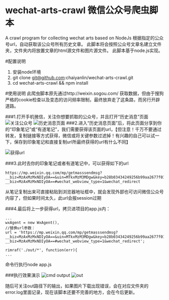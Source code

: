 # wechat-arts-crawl 微信公众号爬虫脚本
A crawl program for collecting wechat arts based on NodeJs
根据指定的公众号url，自动获取该公众号所有历史文章。
此脚本将会按照公众号文章名建立文件夹，文件夹内将放置文章的html源文件和图片源文件。
此脚本基于node.js实现。

#配置说明
1. 安装node环境
2. git clone git@github.com:chaiyanlin/wechat-arts-crawl.git
3. cd wechat-arts-crawl && npm install

#使用说明
此爬虫脚本原先通过http://weixin.sogou.com/ 获取数据，但由于搜狗严格的cookie检查以及变态的访问频率限制，最终放弃走了这条路，而另行开辟道路。

###1.打开手机微信，关注你想要抓取的公众号，并且打开“历史消息”页面
![关注公众号][1]
![历史消息页面][2]
###2.进入“历史消息页面”后，将此页面分享到你的“印象笔记”或“有道笔记”，我们需要获得该页面的url，【但注意！千万不要通过转发，复制链接等方式获得，微信或将关键参数过滤掉！有兴趣的自己可以试一下，保存到印象笔记和直接复制url所最终获得的url有什么不同】

![获得url][3]

###3.此时去你的印象笔记或者有道笔记中，可以获得如下的url
```
https://mp.weixin.qq.com/mp/getmasssendmsg?__biz=MzAxMzMxNDIyOA==&uin=MTkxMzM3MDgw&key=b28b03434249256b99aa2677f019f6f2ae965ea649116c1ecc99b328960c6ad33ee988f2ad5e1c041940a38499000320&devicetype=iPhone+OS9.3.1&version=16030f11&lang=zh_CN&nettype=WIFI&fontScale=100&pass_ticket=TIbJ8GqYXw3D7QeX4tPPkWpg1pZYVuxLF7iwS2xU8IY%3D#wechat_webview_type=1http://mp.weixin.qq.com/mp/getmasssendmsg?__biz=MzAxMzMxNDIyOA==#wechat_webview_type=1&wechat_redirect
```
从笔记复制出来可直接粘贴到浏览器地址框中，就会发现外部也可访问微信公众号内容了，但如果时间太久，此url会报session过期

###4.最后将上一步获得url，拷贝进项目的app.js内：
```
...
wxAgent = new WxAgent(),
//替换url参数：
url = 'https://mp.weixin.qq.com/mp/getmasssendmsg?__biz=MzAxMzMxNDIyOA==&uin=MTkxMzM3MDgw&key=b28b03434249256b99aa2677f019f6f2ae965ea649116c1ecc99b328960c6ad33ee988f2ad5e1c041940a38499000320&devicetype=iPhone+OS9.3.1&version=16030f11&lang=zh_CN&nettype=WIFI&fontScale=100&pass_ticket=TIbJ8GqYXw3D7QeX4tPPkWpg1pZYVuxLF7iwS2xU8IY%3D#wechat_webview_type=1http://mp.weixin.qq.com/mp/getmasssendmsg?__biz=MzAxMzMxNDIyOA==#wechat_webview_type=1&wechat_redirect';

rimraf('./out/*', function(err){
...
```
命令行执行node app.js

###执行效果演示
![cmd output][4]
![out][5]

随后可关注out路径下的输出，如果图片下载出现错误，会在对应文件夹的error.log里面记录，现在该脚本还要不完善的地方，会在今后更新。


  [1]: http://a1.qpic.cn/psb?/V11nXmZd1imMs1/mjBiuVJe6wRRxQXAgSnLkz.XG0NBPzbMH1iU2oRoRBc!/b/dGYAAAAAAAAA&bo=gAJyBAAAAAADB9Y!&rf=viewer_4
  [2]: http://a2.qpic.cn/psb?/V11nXmZd1imMs1/CIWj0YJ67wbIjYzvTuo6OkSVLj4Aa4sMUT7JuyPg7xE!/b/dGEAAAAAAAAA&bo=gAJyBAAAAAADANE!&rf=viewer_4
  [3]: http://a1.qpic.cn/psb?/V11nXmZd1imMs1/DMg5j43sOBFnWNNeQkwIjdmoflSe.MasTvPZVY2YNNg!/b/dFwBAAAAAAAA&bo=gAJyBAAAAAADANE!&rf=viewer_4
  [4]: http://a2.qpic.cn/psb?/V11nXmZd1imMs1/ONOP3Dda9wQEOGco*2tIZdiVB5xfb*N0XO21pXu0rAo!/b/dOUAAAAAAAAA&bo=HASAAgAAAAADB7g!&rf=viewer_4
  [5]: http://a1.qpic.cn/psb?/V11nXmZd1imMs1/qUjEKmB.rMOVCe1rFjVsVonledcDzvr9xZvF3QVPrEA!/b/dOEAAAAAAAAA&bo=*gWAAgAAAAADAFw!&rf=viewer_4